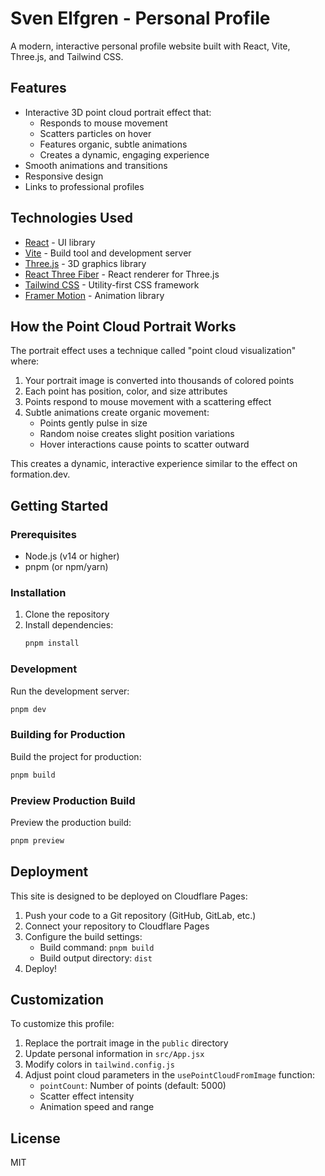# Sven Elfgren - Personal Profile

A modern, interactive personal profile website built with React, Vite, Three.js, and Tailwind CSS.

## Features

- Interactive 3D point cloud portrait effect that:
  - Responds to mouse movement
  - Scatters particles on hover
  - Features organic, subtle animations
  - Creates a dynamic, engaging experience
- Smooth animations and transitions
- Responsive design
- Links to professional profiles

## Technologies Used

- [React](https://reactjs.org/) - UI library
- [Vite](https://vitejs.dev/) - Build tool and development server
- [Three.js](https://threejs.org/) - 3D graphics library
- [React Three Fiber](https://github.com/pmndrs/react-three-fiber) - React renderer for Three.js
- [Tailwind CSS](https://tailwindcss.com/) - Utility-first CSS framework
- [Framer Motion](https://www.framer.com/motion/) - Animation library

## How the Point Cloud Portrait Works

The portrait effect uses a technique called "point cloud visualization" where:

1. Your portrait image is converted into thousands of colored points
2. Each point has position, color, and size attributes
3. Points respond to mouse movement with a scattering effect
4. Subtle animations create organic movement:
   - Points gently pulse in size
   - Random noise creates slight position variations
   - Hover interactions cause points to scatter outward

This creates a dynamic, interactive experience similar to the effect on formation.dev.

## Getting Started

### Prerequisites

- Node.js (v14 or higher)
- pnpm (or npm/yarn)

### Installation

1. Clone the repository
2. Install dependencies:
   ```bash
   pnpm install
   ```

### Development

Run the development server:

```bash
pnpm dev
```

### Building for Production

Build the project for production:

```bash
pnpm build
```

### Preview Production Build

Preview the production build:

```bash
pnpm preview
```

## Deployment

This site is designed to be deployed on Cloudflare Pages:

1. Push your code to a Git repository (GitHub, GitLab, etc.)
2. Connect your repository to Cloudflare Pages
3. Configure the build settings:
   - Build command: `pnpm build`
   - Build output directory: `dist`
4. Deploy!

## Customization

To customize this profile:

1. Replace the portrait image in the `public` directory
2. Update personal information in `src/App.jsx`
3. Modify colors in `tailwind.config.js`
4. Adjust point cloud parameters in the `usePointCloudFromImage` function:
   - `pointCount`: Number of points (default: 5000)
   - Scatter effect intensity
   - Animation speed and range

## License

MIT 